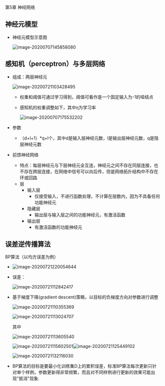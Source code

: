 第5章 神经网络

## 神经元模型

- 神经元模型示意图

  ![image-20200707145858080](https://i.loli.net/2020/07/07/foyBxVYCIWZ6GQA.png)

## 感知机（perceptron）与多层网络

- 组成：两层神经元

  ![image-20200721103428495](https://i.loli.net/2020/07/21/fEK69YJAuriknWb.png)

  - 权重和阈值可通过学习得到，阈值可看作是一个固定输入为-1的哑结点

  - 感知机的权重调整如下，其中η为学习率

    ![image-20200707175532202](https://i.loli.net/2020/07/07/SOpGPAbQr4o76uX.png)

- 参数
  
  - （d+l+1）*q+l个，其中d是输入层神经元数，l是输出层神经元数，q是隐层神经元数
  
- 前馈神经网络
  
  - 特点：每层神经元与下层神经元全互连，神经元之间不存在同层连接，也不存在跨层连接，在网络中信号可以向后传，但是网络拓扑结构中不存在环或回路
  - 层
    - 输入层
      - 仅接受输入，不进行函数处理，不计算在层数内，因为不具备任何功能神经元
    - 隐藏层
      - 输出层与输入层之间的功能神经元，有激活函数
    - 输出层
      - 有激活函数的功能神经元

## 误差逆传播算法

BP算法（以均方误差为例）

- ![image-20200721220054644](https://i.loli.net/2020/07/21/TZ9rJvK27bplIBY.png)
  
- 误差：
  
  ![image-20200721112842417](https://i.loli.net/2020/07/21/NxjmpAtYic71K45.png)
  
- 基于梯度下降(gradient descent)策略，以目标的负梯度方向对参数进行调整

  ![image-20200721110355369](https://i.loli.net/2020/07/21/5FWT6dcvOrqj9a1.png)

  ![image-20200721113024707](https://i.loli.net/2020/07/21/V6MGZhK7z8Tt3Qv.png)

  其中

  ![image-20200721113605540](https://i.loli.net/2020/07/21/3DzNxrPT4nYE7KG.png)

  ![image-20200721115602501](https://i.loli.net/2020/07/21/Sa6O49Q8sM5cVlD.png)![image-20200721125449102](C:\Users\Administrator\AppData\Roaming\Typora\typora-user-images\image-20200721125449102.png)

  ![image-20200721132116030](https://i.loli.net/2020/07/21/SQibCyBImo7ELJf.png)

- BP算法的目标是要最小化训练集D上的累积误差，标准BP算法每次更新只针对单个样例，参数更新得非常频繁，而且对不同样例进行更新的效果可能出现"抵消"现象.

